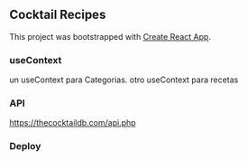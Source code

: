 ## Cocktail Recipes

This project was bootstrapped with [Create React App](https://github.com/facebook/create-react-app).

### useContext

un useContext para Categorias.
otro useContext para recetas

### API

https://thecocktaildb.com/api.php

### Deploy
